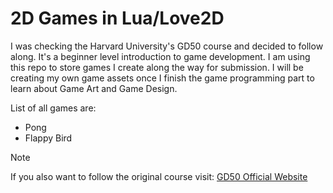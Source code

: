 # 2D Games in Lua/Love2D
I was checking the Harvard University's GD50 course and decided to follow along.
It's a beginner level introduction to game development.
I am using this repo to store games I create along the way for submission.
I will be creating my own game assets once I finish the game programming part to learn about Game Art and Game Design.

List of all games are:
- Pong
- Flappy Bird

> [!NOTE]
> If you also want to follow the original course visit: [GD50 Official Website](https://cs50.harvard.edu/games/2018/)
